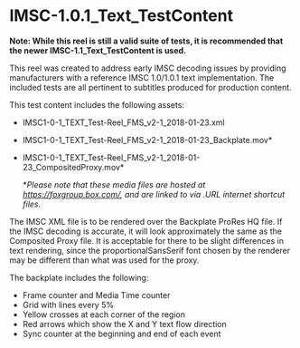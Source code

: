 # IMSC-1.0.1_Text_TestContent

**Note: While this reel is still a valid suite of tests, it is recommended that the newer IMSC-1.1_Text_TestContent is used.**

This reel was created to address early IMSC decoding issues by providing manufacturers with a reference IMSC 1.0/1.0.1 text implementation. The included tests are all pertinent to subtitles produced for production content.

This test content includes the following assets:

- IMSC1-0-1_TEXT_Test-Reel_FMS_v2-1_2018-01-23.xml
- IMSC1-0-1_TEXT_Test-Reel_FMS_v2-1_2018-01-23_Backplate.mov*
- IMSC1-0-1_TEXT_Test-Reel_FMS_v2-1_2018-01-23_CompositedProxy.mov*

  **Please note that these media files are hosted at https://foxgroup.box.com/, and are linked to via .URL internet shortcut files.*

The IMSC XML file is to be rendered over the Backplate ProRes HQ file. If the IMSC decoding is accurate, it will look approximately the same as the Composited Proxy file. It is acceptable for there to be slight differences in text rendering, since the proportionalSansSerif font chosen by the renderer may be different than what was used for the proxy.

The backplate includes the following:
- Frame counter and Media Time counter
- Grid with lines every 5%
- Yellow crosses at each corner of the region
- Red arrows which show the X and Y text flow direction
- Sync counter at the beginning and end of each event
